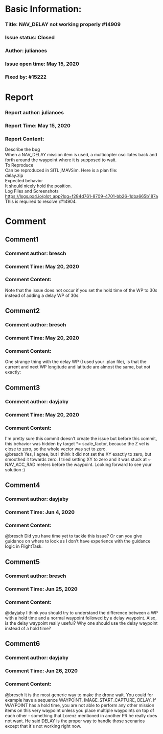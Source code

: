 # Basic Information:
### Title:  NAV_DELAY not working properly #14909 
### Issue status: Closed
### Author: julianoes
### Issue open time: May 15, 2020
### Fixed by: #15222
# Report
### Report author: julianoes
### Report Time: May 15, 2020
### Report Content:   
Describe the bug    
When a NAV_DELAY mission item is used, a multicopter oscillates back and forth around the waypoint where it is supposed to wait.  
To Reproduce    
Can be reproduced in SITL jMAVSim. Here is a plan file:    
delay.zip  
Expected behavior    
It should nicely hold the position.  
Log Files and Screenshots    
https://logs.px4.io/plot_app?log=f284d761-8709-4701-bb26-1dba665b187a  
This is required to resolve \\\#14904.  

# Comment
## Comment1
### Comment author: bresch
### Comment Time: May 20, 2020
### Comment Content:   
Note that the issue does not occur if you set the hold time of the WP to 30s instead of adding a delay WP of 30s    

## Comment2
### Comment author: bresch
### Comment Time: May 20, 2020
### Comment Content:   
One strange thing with the delay WP (I used your .plan file), is that the current and next WP longitude and latitude are almost the same, but not exactly:    

## Comment3
### Comment author: dayjaby
### Comment Time: May 20, 2020
### Comment Content:   
    
I'm pretty sure this commit doesn't create the issue but before this commit, this behavior was hidden by target *= scale_factor, because the Z vel is close to zero, so the whole vector was set to zero.    
@bresch Yes, I agree, but I think it did not set the XY exactly to zero, but smoothed it towards zero. I tried setting XY to zero and it was stuck at ~ NAV_ACC_RAD meters before the waypoint. Looking forward to see your solution :)  

## Comment4
### Comment author: dayjaby
### Comment Time: Jun 4, 2020
### Comment Content:   
@bresch Did you have time yet to tackle this issue? Or can you give guidance on where to look as I don't have experience with the guidance logic in FlightTask.  

## Comment5
### Comment author: bresch
### Comment Time: Jun 25, 2020
### Comment Content:   
@dayjaby I think you should try to understand the difference between a WP with a hold time and a normal waypoint followed by a delay waypoint. Also, is the delay waypoint really useful? Why one should use the delay waypoint instead of a hold time?  

## Comment6
### Comment author: dayjaby
### Comment Time: Jun 26, 2020
### Comment Content:   
@bresch It is the most generic way to make the drone wait. You could for example have a sequence WAYPOINT, IMAGE_START_CAPTURE, DELAY. If WAYPOINT has a hold time, you are not able to perform any other mission items on this very waypoint unless you place multiple waypoints on top of each other - something that Lorenz mentioned in another PR he really does not want. He said DELAY is the proper way to handle those scenarios except that it's not working right now.  
